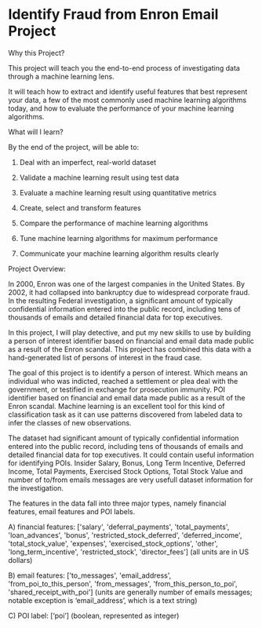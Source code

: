 # Identify Fraud from Enron Email Project

Why this Project?

This project will teach you the end-to-end process of investigating data through a machine learning lens.

It will teach how to extract and identify useful features that best represent your data, a few of the most commonly used machine learning algorithms today, and how to evaluate the performance of your machine learning algorithms.

What will I learn?

By the end of the project, will be able to:

1. Deal with an imperfect, real-world dataset

2. Validate a machine learning result using test data

3. Evaluate a machine learning result using quantitative metrics

4. Create, select and transform features

5. Compare the performance of machine learning algorithms

6. Tune machine learning algorithms for maximum performance

7. Communicate your machine learning algorithm results clearly

Project Overview:

In 2000, Enron was one of the largest companies in the United States. By 2002, it had collapsed into bankruptcy due to widespread corporate fraud. In the resulting Federal investigation, a significant amount of typically confidential information entered into the public record, including tens of thousands of emails and detailed financial data for top executives.

In this project, I will play detective, and put my new skills to use by building a person of interest identifier based on financial and email data made public as a result of the Enron scandal. This project has combined this data with a hand-generated list of persons of interest in the fraud case.

The goal of this project is to identify a person of interest. Which means an individual who was indicted, reached a settlement or plea deal with the government, or testified in exchange for prosecution immunity. POI identifier based on financial and email data made public as a result of the Enron scandal. Machine learning is an excellent tool for this kind of classification task as it can use patterns discovered from labeled data to infer the classes of new observations.

The dataset had significant amount of typically confidential information entered into the public record, including tens of thousands of emails and detailed financial data for top executives. It could contain useful information for identifying POIs. Insider Salary, Bonus, Long Term Incentive, Deferred Income, Total Payments, Exercised Stock Options, Total Stock Value and number of to/from emails messages are very usefull dataset information for the investigation.

The features in the data fall into three major types, namely financial features, email features and POI labels.

A) financial features: ['salary', 'deferral_payments', 'total_payments', 'loan_advances', 'bonus', 'restricted_stock_deferred', 'deferred_income', 'total_stock_value', 'expenses', 'exercised_stock_options', 'other', 'long_term_incentive', 'restricted_stock', 'director_fees'] (all units are in US dollars)

B) email features: ['to_messages', 'email_address', 'from_poi_to_this_person', 'from_messages', 'from_this_person_to_poi', 'shared_receipt_with_poi'] (units are generally number of emails messages; notable exception is ‘email_address’, which is a text string)

C) POI label: [‘poi’] (boolean, represented as integer)
